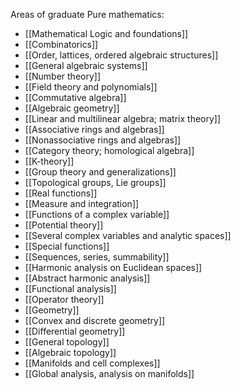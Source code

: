 Areas of graduate Pure mathematics:

- [[Mathematical Logic and foundations]]
- [[Combinatorics]]
- [[Order, lattices, ordered algebraic structures]]
- [[General algebraic systems]]
- [[Number theory]]
- [[Field theory and polynomials]]
- [[Commutative algebra]]
- [[Algebraic geometry]]
- [[Linear and multilinear algebra; matrix theory]]
- [[Associative rings and algebras]]
- [[Nonassociative rings and algebras]]
- [[Category theory; homological algebra]]
- [[K-theory]]
- [[Group theory and generalizations]]
- [[Topological groups, Lie groups]]
- [[Real functions]]
- [[Measure and integration]]
- [[Functions of a complex variable]]
- [[Potential theory]]
- [[Several complex variables and analytic spaces]]
- [[Special functions]]
- [[Sequences, series, summability]]
- [[Harmonic analysis on Euclidean spaces]]
- [[Abstract harmonic analysis]]
- [[Functional analysis]]
- [[Operator theory]]
- [[Geometry]]
- [[Convex and discrete geometry]]
- [[Differential geometry]]
- [[General topology]]
- [[Algebraic topology]]
- [[Manifolds and cell complexes]]
- [[Global analysis, analysis on manifolds]]
